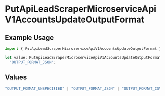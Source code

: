 # PutApiLeadScraperMicroserviceApiV1AccountsUpdateOutputFormat

## Example Usage

```typescript
import { PutApiLeadScraperMicroserviceApiV1AccountsUpdateOutputFormat } from "oppulence-backend-sdk/models/operations";

let value: PutApiLeadScraperMicroserviceApiV1AccountsUpdateOutputFormat =
  "OUTPUT_FORMAT_JSON";
```

## Values

```typescript
"OUTPUT_FORMAT_UNSPECIFIED" | "OUTPUT_FORMAT_JSON" | "OUTPUT_FORMAT_CSV" | "OUTPUT_FORMAT_BIGQUERY" | "OUTPUT_FORMAT_POSTGRES"
```